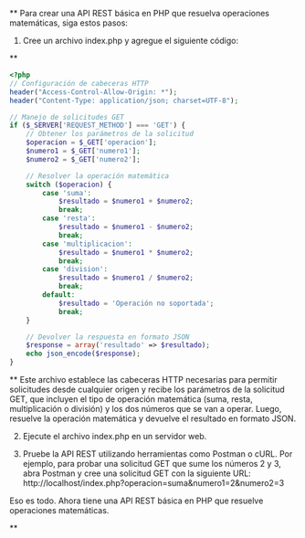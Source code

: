 **
Para crear una API REST básica en PHP que resuelva operaciones matemáticas, siga estos pasos:

1. Cree un archivo index.php y agregue el siguiente código:

**

```PHP
<?php
// Configuración de cabeceras HTTP
header("Access-Control-Allow-Origin: *");
header("Content-Type: application/json; charset=UTF-8");

// Manejo de solicitudes GET
if ($_SERVER['REQUEST_METHOD'] === 'GET') {
    // Obtener los parámetros de la solicitud
    $operacion = $_GET['operacion'];
    $numero1 = $_GET['numero1'];
    $numero2 = $_GET['numero2'];

    // Resolver la operación matemática
    switch ($operacion) {
        case 'suma':
            $resultado = $numero1 + $numero2;
            break;
        case 'resta':
            $resultado = $numero1 - $numero2;
            break;
        case 'multiplicacion':
            $resultado = $numero1 * $numero2;
            break;
        case 'division':
            $resultado = $numero1 / $numero2;
            break;
        default:
            $resultado = 'Operación no soportada';
            break;
    }

    // Devolver la respuesta en formato JSON
    $response = array('resultado' => $resultado);
    echo json_encode($response);
}

```


**
Este archivo establece las cabeceras HTTP necesarias para permitir solicitudes desde cualquier origen y recibe los parámetros de la solicitud GET, que incluyen el tipo de operación matemática (suma, resta, multiplicación o división) y los dos números que se van a operar. Luego, resuelve la operación matemática y devuelve el resultado en formato JSON.

2. Ejecute el archivo index.php en un servidor web.

3. Pruebe la API REST utilizando herramientas como Postman o cURL. Por ejemplo, para probar una solicitud GET que sume los números 2 y 3, abra Postman y cree una solicitud GET con la siguiente URL: http://localhost/index.php?operacion=suma&numero1=2&numero2=3

Eso es todo. Ahora tiene una API REST básica en PHP que resuelve operaciones matemáticas.

**